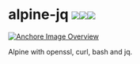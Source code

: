 # alpine-jq [![](https://images.microbadger.com/badges/image/jorgeandrada/alpine-jq:latest.svg)](https://microbadger.com/images/jorgeandrada/alpine-jq:latest "Get your own image badge on microbadger.com")[![](https://images.microbadger.com/badges/version/jorgeandrada/alpine-jq:latest.svg)](https://microbadger.com/images/jorgeandrada/alpine-jq:latest "Get your own version badge on microbadger.com")[![](https://images.microbadger.com/badges/commit/jorgeandrada/alpine-jq:latest.svg)](https://microbadger.com/images/jorgeandrada/alpine-jq:latest "Get your own commit badge on microbadger.com")
[![Anchore Image Overview](https://anchore.io/service/badges/image/3ece3f63ff7cd362a6ff4ee48d8c541d0c022a06591d57ff3e3e17d95e951c12)](https://anchore.io/image/dockerhub/jorgeandrada%2Falpine-jq%3Alatest)

Alpine with openssl, curl, bash and jq.
